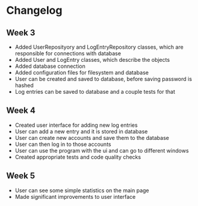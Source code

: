 # Changelog

## Week 3
- Added UserReposityory and LogEntryRepository classes, which are responsible for connections with database
- Added User and LogEntry classes, which describe the objects
- Added database connection
- Added configuration files for filesystem and database
- User can be created and saved to database, before saving password is hashed
- Log entries can be saved to database and a couple tests for that


## Week 4
- Created user interface for adding new log entries
- User can add a new entry and it is stored in database
- User can create new accounts and save them to the database
- User can then log in to those accounts
- User can use the program with the ui and can go to different windows
- Created appropriate tests and code quality checks

## Week 5
- User can see some simple statistics on the main page
- Made significant improvements to user interface


